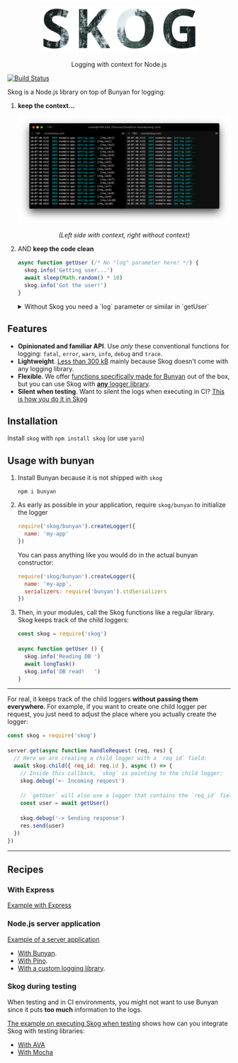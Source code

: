 <div align="center">
<img src="media/logo.png" width="360">
<p>
Logging with context for Node.js
</p>
</div>


[![Build Status](https://travis-ci.org/KTH/skog.svg?branch=master)](https://travis-ci.org/KTH/skog)

Skog is a Node.js library on top of Bunyan for logging:

1. **keep the context...**

    <div align="center">
    <img src="media/logs.png" width="720">
    <p><i>(Left side with context, right without context)</i></p>
    </div>

2. AND **keep the code clean**

    ```js
    async function getUser (/* No "log" parameter here! */) {
      skog.info('Getting user...')
      await sleep(Math.random() * 10)
      skog.info('Got the user!')
    }
    ```

    <details>
    <summary>Without Skog you need a `log` parameter or similar in `getUser`</summary><br>

    ```js
    async function getUser (log) {
      log.info('Getting user...')
      await sleep(Math.random() * 10)
      log.info('Got the user!')
    }
    ```

    </details>

## Features

- **Opinionated and familiar API**. Use *only* these conventional functions for logging: `fatal`, `error`, `warn`, `info`, `debug` and `trace`.
- **Lightweight**. [Less than 300 kB](https://packagephobia.now.sh/result?p=skog) mainly because Skog doesn't come with any logging library.
- **Flexible**. We offer [functions specifically made for Bunyan](/examples/server/bunyan.js) out of the box, but you can use Skog with [**any** logger library](/examples/server/pino.js).
- **Silent when testing**. Want to silent the logs when executing in CI? [This is how you do it in Skog](/examples/testing/ava.js)

## Installation

Install `skog` with `npm install skog` (or use `yarn`)

## Usage with bunyan

1. Install Bunyan because it is not shipped with `skog`

    ```
    npm i bunyan
    ```

2.  As early as possible in your application, require `skog/bunyan` to initialize the logger

    ```js
    require('skog/bunyan').createLogger({
      name: 'my-app'
    })
    ```

    You can pass anything like you would do in the actual bunyan constructor:

    ```js
    require('skog/bunyan').createLogger({
      name: 'my-app',
      serializers: require('bunyan').stdSerializers
    })
    ```

3. Then, in your modules, call the Skog functions like a regular library. Skog keeps track of the child loggers:

    ```js
    const skog = require('skog')

    async function getUser () {
      skog.info('Reading DB ')
      await longTask()
      skog.info('DB read!   ')
    }
    ```

----

For real, it keeps track of the child loggers **without passing them everywhere**. For example, if you want to create one child logger per request, you just need to adjust the place where you actually create the logger:

```js
const skog = require('skog')

server.get(async function handleRequest (req, res) {
  // Here we are creating a child logger with a `req_id` field:
  await skog.child({ req_id: req.id }, async () => {
    // Inside this callback, `skog` is pointing to the child logger:
    skog.debug('<- Incoming request')

    // `getUser` will also use a logger that contains the `req_id` field
    const user = await getUser()

    skog.debug('-> Sending response')
    res.send(user)
  })
})
```

----

## Recipes

### With Express

[Example with Express](examples/express/)


### Node.js server application

[Example of a server application](examples/server/)

- [With Bunyan](examples/server/bunyan.js).
- [With Pino](examples/server/pino.js).
- [With a custom logging library](examples/server/custom.js).

### Skog during testing

When testing and in CI environments, you might not want to use Bunyan since it puts **too much** information to the logs.

[The example on executing Skog when testing](examples/testing/README.md) shows how can you integrate Skog with testing libraries:

- [With AVA](examples/testing/ava.js)
- [With Mocha](examples/testing/mocha.js)
